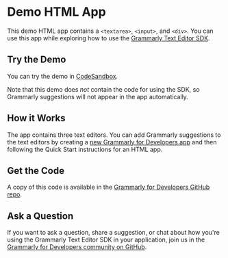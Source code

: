# Demo HTML App

This demo HTML app contains a `<textarea>`, `<input>`, and `<div>`. You can use this app while exploring how to use the [Grammarly Text Editor SDK](https://developer.grammarly.com/).

## Try the Demo

You can try the demo in [CodeSandbox](https://codesandbox.io/s/github/grammarly/grammarly-for-developers/tree/main/examples/demo-html?file=/public/index.html).

Note that this demo does _not_ contain the code for using the SDK, so Grammarly suggestions will not appear in the app automatically.

## How it Works

The app contains three text editors. You can add Grammarly suggestions to the text editors by creating a [new Grammarly for Developers app](https://developer.grammarly.com/apps) and then following the Quick Start instructions for an HTML app.

## Get the Code

A copy of this code is available in the [Grammarly for Developers GitHub repo](https://github.com/grammarly/grammarly-for-developers/tree/main/examples/demo-html).

## Ask a Question

If you want to ask a question, share a suggestion, or chat about how you're using the Grammarly Text Editor SDK in your application, join us in the [Grammarly for Developers community on GitHub](https://github.com/grammarly/grammarly-for-developers/discussions).
